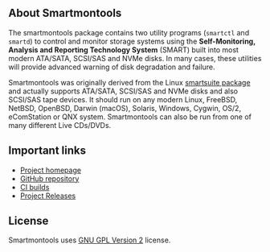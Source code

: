 ## About Smartmontools

The smartmontools package contains two utility programs (`smartctl` and `smartd`) 
to control and monitor storage systems using the **Self-Monitoring, Analysis and 
Reporting Technology System** (SMART) built into most modern ATA/SATA, SCSI/SAS and NVMe disks. 
In many cases, these utilities will provide advanced warning of disk degradation and failure.


 
Smartmontools was originally derived from the Linux [smartsuite package](https://sourceforge.net/projects/smartsuite/) and actually supports ATA/SATA,  SCSI/SAS and NVMe disks and also SCSI/SAS tape devices.
It should run on any modern Linux, FreeBSD, NetBSD, OpenBSD, Darwin (macOS), Solaris, Windows, Cygwin, OS/2, eComStation or QNX system.
Smartmontools can also be run from one of many different Live CDs/DVDs.

## Important links

- [Project homepage](https://www.smartmontools.org/)
- [GitHub repository](https://github.com/smartmontools/smartmontools)
- [CI builds](https://builds.smartmontools.org/)
- [Project Releases](https://github.com/smartmontools/smartmontools/releases)

## License

Smartmontools uses ​[GNU GPL Version 2](https://www.gnu.org/licenses/gpl-2.0.html#SEC1) license. 
